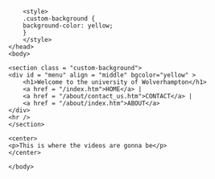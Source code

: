 <!DOCTYPE html>
<html>
	<head>
		<title>Wolfies</title>

		<style>
		.custom-background {
		background-color: yellow;
		}
		</style>
	</head>
	<body>
	
	<section class = "custom-background">
	<div id = "menu" align = "middle" bgcolor="yellow" >
		<h1>Welcome to the university of Wolverhampton</h1>
		<a href = "/index.htm">HOME</a> |
		<a href = "/about/contact_us.htm">CONTACT</a> |
		<a href = "/about/index.htm">ABOUT</a>
	</div>
	<hr />
	</section>

	<center>
	<p>This is where the videos are gonna be</p>
	</center>

	</body>






</html>
